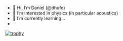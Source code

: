 - 👋 Hi, I’m Daniel (@dhufe)
- 👀 I’m interested in physics (in particular acoustics)
- 🌱 I’m currently learning...
- 
<!---
dhufe/dhufe is a ✨ special ✨ repository because its `README.md` (this file) appears on your GitHub profile.
You can click the Preview link to take a look at your changes.
--->

[![trophy](https://github-profile-trophy.vercel.app/?username=ryo-ma)](https://github.com/ryo-ma/github-profile-trophy)
